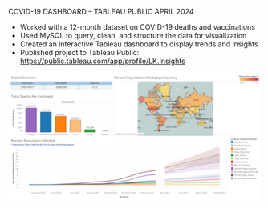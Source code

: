 COVID-19 DASHBOARD – TABLEAU PUBLIC                                                                              APRIL 2024
-	Worked with a 12-month dataset on COVID-19 deaths and vaccinations
-	Used MySQL to query, clean, and structure the data for visualization
-	Created an interactive Tableau dashboard to display trends and insights
-	Published project to Tableau Public: https://public.tableau.com/app/profile/LK.Insights

![title](Dashboard_1.png)
